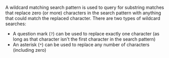 A wildcard matching search pattern is used to query for substring
matches that replace zero (or more) characters in the search pattern
with anything that could match the replaced character. There are two
types of wildcard searches:

- A question mark (`?`) can be used to replace exactly one character
    (as long as that character isn't the first character in the search
    pattern)
- An asterisk (`*`) can be used to replace any number of characters (including zero)
